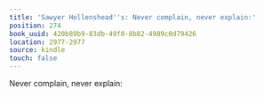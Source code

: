 ```yaml
---
title: 'Sawyer Hollenshead''s: Never complain, never explain:'
position: 274
book_uuid: 420b89b9-83db-49f0-8b82-4989c0d79426
location: 2977-2977
source: kindle
touch: false
---
```


Never complain, never explain: